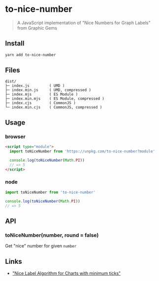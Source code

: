 # to-nice-number

> A JavaScript implementation of "Nice Numbers for Graph Labels" from Graphic Gems

## Install

```bash
yarn add to-nice-number
```

## Files

```text
dist/
├─ index.js         ( UMD )
├─ index.min.js     ( UMD, compressed )
├─ index.mjs        ( ES Module )
├─ index.min.mjs    ( ES Module, compressed )
├─ index.cjs        ( CommonJS )
└─ index.min.cjs    ( CommonJS, compressed )
```

## Usage

### browser

```html
<script type="module">
  import toNiceNumber from 'https://unpkg.com/to-nice-number?module'

  console.log(toNiceNumber(Math.PI))
  // => 5
</script>
```

### node

```js
import toNiceNumber from 'to-nice-number'

console.log(toNiceNumber(Math.PI))
// => 5
```

## API

### toNiceNumber(number, round = false)

Get "nice" number for given `number`

## Links

- ["Nice Label Algorithm for Charts with minimum ticks"](https://stackoverflow.com/questions/8506881/nice-label-algorithm-for-charts-with-minimum-ticks)
